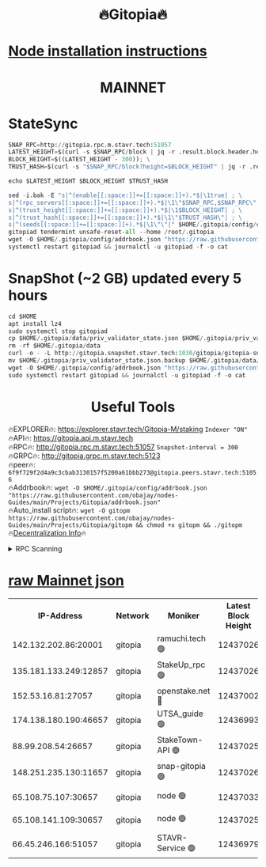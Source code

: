 <h1 align="center"> 🔥Gitopia🔥</h1>

[Node installation instructions](https://github.com/obajay/nodes-Guides/tree/main/Projects/Gitopia)
=

<h1 align="center"> MAINNET</h1>

# StateSync
```python
SNAP_RPC=http://gitopia.rpc.m.stavr.tech:51057
LATEST_HEIGHT=$(curl -s $SNAP_RPC/block | jq -r .result.block.header.height); \
BLOCK_HEIGHT=$((LATEST_HEIGHT - 300)); \
TRUST_HASH=$(curl -s "$SNAP_RPC/block?height=$BLOCK_HEIGHT" | jq -r .result.block_id.hash)

echo $LATEST_HEIGHT $BLOCK_HEIGHT $TRUST_HASH

sed -i.bak -E "s|^(enable[[:space:]]+=[[:space:]]+).*$|\1true| ; \
s|^(rpc_servers[[:space:]]+=[[:space:]]+).*$|\1\"$SNAP_RPC,$SNAP_RPC\"| ; \
s|^(trust_height[[:space:]]+=[[:space:]]+).*$|\1$BLOCK_HEIGHT| ; \
s|^(trust_hash[[:space:]]+=[[:space:]]+).*$|\1\"$TRUST_HASH\"| ; \
s|^(seeds[[:space:]]+=[[:space:]]+).*$|\1\"\"|" $HOME/.gitopia/config/config.toml
gitopiad tendermint unsafe-reset-all --home /root/.gitopia
wget -O $HOME/.gitopia/config/addrbook.json "https://raw.githubusercontent.com/obajay/nodes-Guides/main/Projects/Gitopia/addrbook.json"
systemctl restart gitopiad && journalctl -u gitopiad -f -o cat
```
# SnapShot (~2 GB) updated every 5 hours
```python
cd $HOME
apt install lz4
sudo systemctl stop gitopiad
cp $HOME/.gitopia/data/priv_validator_state.json $HOME/.gitopia/priv_validator_state.json.backup
rm -rf $HOME/.gitopia/data
curl -o - -L http://gitopia.snapshot.stavr.tech:1030/gitopia/gitopia-snap.tar.lz4 | lz4 -c -d - | tar -x -C $HOME/.gitopia --strip-components 2
mv $HOME/.gitopia/priv_validator_state.json.backup $HOME/.gitopia/data/priv_validator_state.json
wget -O $HOME/.gitopia/config/addrbook.json "https://raw.githubusercontent.com/obajay/nodes-Guides/main/Projects/Gitopia/addrbook.json"
sudo systemctl restart gitopiad && journalctl -u gitopiad -f -o cat
```
 <h1 align="center"> Useful Tools</h1>

🔥EXPLORER🔥:      https://explorer.stavr.tech/Gitopia-M/staking  `Indexer "ON"` \
🔥API🔥: 			 		 https://gitopia.api.m.stavr.tech \
🔥RPC🔥:           http://gitopia.rpc.m.stavr.tech:51057              `Snapshot-interval = 300` \
🔥GRPC🔥:          http://gitopia.grpc.m.stavr.tech:5123 \
🔥peer🔥:					 `6f9f729f2d4a9c3cbab3130157f5200a61bbb273@gitopia.peers.stavr.tech:51056` \
🔥Addrbook🔥:    ```wget -O $HOME/.gitopia/config/addrbook.json "https://raw.githubusercontent.com/obajay/nodes-Guides/main/Projects/Gitopia/addrbook.json"``` \
🔥Auto_install script🔥: ```wget -O gitopm https://raw.githubusercontent.com/obajay/nodes-Guides/main/Projects/Gitopia/gitopm && chmod +x gitopm && ./gitopm``` \
🔥[Decentralization Info](https://github.com/obajay/StateSync-snapshots/tree/main/Projects/Gitopia/Decentralization)🔥

<details>
<summary>RPC Scanning</summary>

<h2 align="center"> We scan nodes in real time every 4 hours. And we provide the final result of RPC endpoints.
We cannot influence the operation of these nodes in any way. </h2>


```python
If Voting Power is higher than 0 --> then the Node is a validator of the network and may be subject to attack and be a potential threat to the chain.
```
```python
We marked such validators with a red symbol
```

</details>

[raw Mainnet json](https://rpc-check.gitopm.stavr.tech/gitopm/rpc-gitopm-result.json)
=

<table><tr><th>IP-Address</th><th>Network</th><th>Moniker</th><th>Latest Block Height</th><th>Earliest Block Height</th><th>Catching Up</th><th>Tx Index</th><th>Voting Power</th><th>Scan Time</th></tr><tr><td>142.132.202.86:20001</td><td>gitopia</td><td>ramuchi.tech 🟢</td><td>12437026</td><td>6548337</td><td>False</td><td>on</td><td>0</td><td>2024-01-18T16:24:06.591685329UTC</td></tr><tr><td>135.181.133.249:12857</td><td>gitopia</td><td>StakeUp_rpc 🟢</td><td>12437026</td><td>8010001</td><td>False</td><td>on</td><td>0</td><td>2024-01-18T16:24:06.997214799UTC</td></tr><tr><td>152.53.16.81:27057</td><td>gitopia</td><td>openstake.net 🔴</td><td>12437002</td><td>10455001</td><td>False</td><td>off</td><td>25611</td><td>2024-01-18T16:23:29.076901663UTC</td></tr><tr><td>174.138.180.190:46657</td><td>gitopia</td><td>UTSA_guide 🟢</td><td>12436993</td><td>11194706</td><td>False</td><td>on</td><td>0</td><td>2024-01-18T16:23:37.964580793UTC</td></tr><tr><td>88.99.208.54:26657</td><td>gitopia</td><td>StakeTown-API 🟢</td><td>12437025</td><td>11362501</td><td>False</td><td>on</td><td>0</td><td>2024-01-18T16:24:05.945770516UTC</td></tr><tr><td>148.251.235.130:11657</td><td>gitopia</td><td>snap-gitopia 🟢</td><td>12437026</td><td>11730001</td><td>False</td><td>on</td><td>0</td><td>2024-01-18T16:24:06.271674192UTC</td></tr><tr><td>65.108.75.107:30657</td><td>gitopia</td><td>node 🟢</td><td>12437033</td><td>11907586</td><td>False</td><td>on</td><td>0</td><td>2024-01-18T16:24:17.651616327UTC</td></tr><tr><td>65.108.141.109:30657</td><td>gitopia</td><td>node 🟢</td><td>12437025</td><td>12299845</td><td>False</td><td>on</td><td>0</td><td>2024-01-18T16:24:05.651556480UTC</td></tr><tr><td>66.45.246.166:51057</td><td>gitopia</td><td>STAVR-Service 🟢</td><td>12436979</td><td>12430001</td><td>False</td><td>on</td><td>0</td><td>2024-01-18T16:23:46.808438389UTC</td></tr></table>
